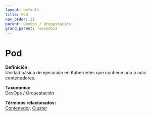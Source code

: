 ```yaml
---
layout: default
title: Pod
nav_order: 21
parent: DevOps / Orquestación
grand_parent: Taxonomía
---
```


# Pod

**Definición:**  
Unidad básica de ejecución en Kubernetes que contiene uno o más contenedores.

**Taxonomía:**  
DevOps / Orquestación

**Términos relacionados:**  
[Contenedor](https://maleniski.github.io/diccionario-angl-tec-mx/docs/taxonomia/devops-/-orquestación/contenedor.html), [Cluster](https://maleniski.github.io/diccionario-angl-tec-mx/docs/taxonomia/devops-/-orquestación/cluster.html)
